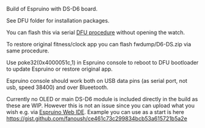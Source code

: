 Build of Espruino with DS-D6 board.

See DFU folder for installation packages.

You can flash this via serial [DFU procedure](https://github.com/fanoush/ds-d6/wiki/DFU-update) without opening the watch.

To restore original fitness/clock app you can flash fwdump/D6-DS.zip via same procedure.

Use poke32(0x4000051c,1) in Espruino console to reboot to DFU bootloader to update Espruino or restore original app.

Espruino console should work both on USB data pins (as serial port, not usb, speed 38400) and over Blueetooth.

Currently no OLED or main DS-D6 module is included directly in the build as these are WIP. However this is not an issue since you can upload what you wish e.g. via [Espruino Web IDE](https://www.espruino.com/Web+IDE). Example you can use as a start is here https://gist.github.com/fanoush/ce461c73c299834bcb53a615721b5a2e


